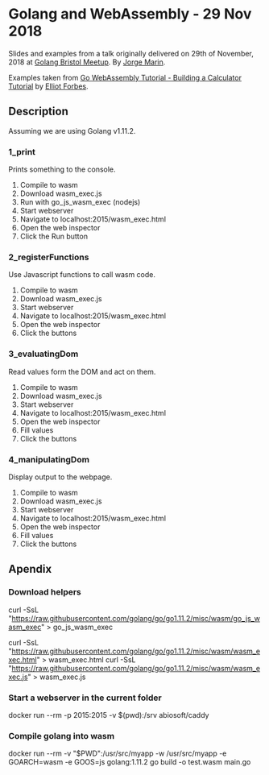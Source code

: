 # Golang and WebAssembly - 29 Nov 2018
Slides and examples from a talk originally delivered on 29th of November, 2018 at [Golang Bristol Meetup](https://www.meetup.com/es-ES/golang-bristol/). By [Jorge Marin](https://github.com/chipironcin).

Examples taken from [Go WebAssembly Tutorial - Building a Calculator Tutorial](https://tutorialedge.net/golang/go-webassembly-tutorial/) by [Elliot Forbes](https://twitter.com/Elliot_F).

## Description
Assuming we are using Golang v1.11.2.

### 1_print
Prints something to the console.

1. Compile to wasm
2. Download wasm_exec.js
3. Run with go_js_wasm_exec (nodejs)
4. Start webserver
5. Navigate to localhost:2015/wasm_exec.html
6. Open the web inspector
7. Click the Run button

### 2_registerFunctions
Use Javascript functions to call wasm code.

1. Compile to wasm
2. Download wasm_exec.js
4. Start webserver
5. Navigate to localhost:2015/wasm_exec.html
6. Open the web inspector
7. Click the buttons

### 3_evaluatingDom
Read values form the DOM and act on them.

1. Compile to wasm
2. Download wasm_exec.js
4. Start webserver
5. Navigate to localhost:2015/wasm_exec.html
6. Open the web inspector
7. Fill values
8. Click the buttons

### 4_manipulatingDom
Display output to the webpage.

1. Compile to wasm
2. Download wasm_exec.js
4. Start webserver
5. Navigate to localhost:2015/wasm_exec.html
6. Open the web inspector
7. Fill values
8. Click the buttons

## Apendix
### Download helpers
curl -SsL "https://raw.githubusercontent.com/golang/go/go1.11.2/misc/wasm/go_js_wasm_exec" > go_js_wasm_exec

curl -SsL "https://raw.githubusercontent.com/golang/go/go1.11.2/misc/wasm/wasm_exec.html" > wasm_exec.html
curl -SsL "https://raw.githubusercontent.com/golang/go/go1.11.2/misc/wasm/wasm_exec.js" > wasm_exec.js

### Start a webserver in the current folder
docker run --rm -p 2015:2015 -v $(pwd):/srv abiosoft/caddy

### Compile golang into wasm
docker run --rm -v "$PWD":/usr/src/myapp -w /usr/src/myapp -e GOARCH=wasm -e GOOS=js golang:1.11.2 go build -o test.wasm main.go
